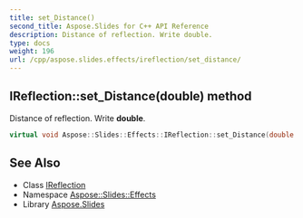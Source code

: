 ```yaml
---
title: set_Distance()
second_title: Aspose.Slides for C++ API Reference
description: Distance of reflection. Write double.
type: docs
weight: 196
url: /cpp/aspose.slides.effects/ireflection/set_distance/
---
```

## IReflection::set_Distance(double) method


Distance of reflection. Write **double**.

```cpp
virtual void Aspose::Slides::Effects::IReflection::set_Distance(double value)=0
```

## See Also

* Class [IReflection](./)
* Namespace [Aspose::Slides::Effects](../)
* Library [Aspose.Slides](../../)